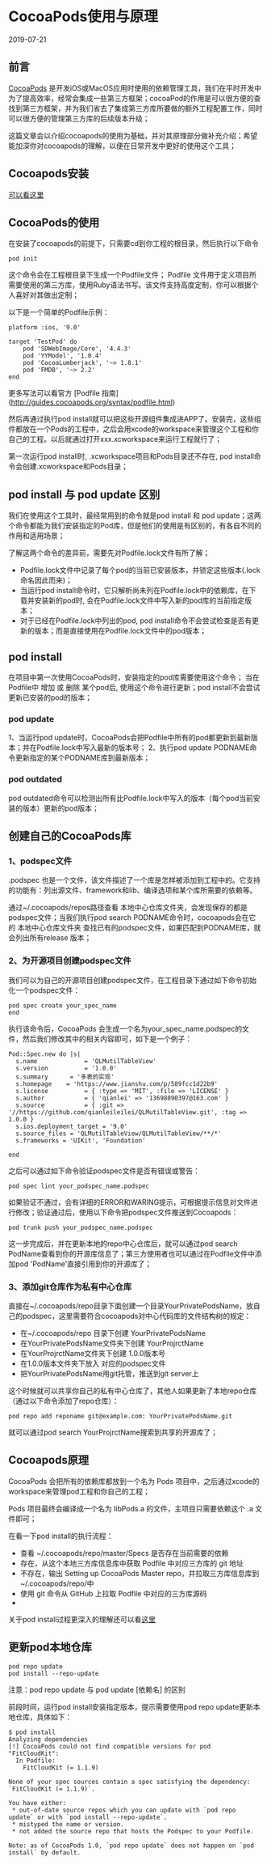 <!-- README.md -->

# CocoaPods使用与原理

2019-07-21

## 前言
[CocoaPods](https://cocoapods.org/) 是开发iOS或MacOS应用时使用的依赖管理工具，我们在平时开发中为了提高效率，经常会集成一些第三方框架；cocoaPod的作用是可以很方便的查找到第三方框架，并为我们省去了集成第三方库所要做的额外工程配置工作，同时可以很方便的管理第三方库的后续版本升级；

这篇文章会以介绍cocoapods的使用为基础，并对其原理部分做补充介绍；希望能加深你对cocoapods的理解，以便在日常开发中更好的使用这个工具；

## Cocoapods安装

[可以看这里](https://zhaoxin.pro/14916226270738.html)

## CocoaPods的使用

在安装了cocoapods的前提下，只需要cd到你工程的根目录，然后执行以下命令

```
pod init
```

这个命令会在工程根目录下生成一个Podfile文件； Podfile 文件用于定义项目所需要使用的第三方库，使用Ruby语法书写。该文件支持高度定制，你可以根据个人喜好对其做出定制；

以下是一个简单的Podfile示例：

```
platform :ios, '9.0'

target 'TestPod' do
    pod 'SDWebImage/Core', '4.4.3'
    pod 'YYModel', '1.0.4'
    pod 'CocoaLumberjack', '~> 1.8.1'
    pod 'FMDB', '~> 2.2'
end
```

更多写法可以看官方 [Podfile 指南] (http://guides.cocoapods.org/syntax/podfile.html)

然后再通过执行pod install就可以把这些开源组件集成进APP了。安装完，这些组件都放在一个Pods的工程中，之后会用xcode的workspace来管理这个工程和你自己的工程。以后就通过打开xxx.xcworkspace来运行工程就行了；

第一次运行pod install时, .xcworkspace项目和Pods目录还不存在, pod install命令会创建.xcworkspace和Pods目录；

## pod install 与 pod update 区别

我们在使用这个工具时，最经常用到的命令就是pod install 和 pod update；这两个命令都能为我们安装指定的Pod库，但是他们的使用是有区别的，有各自不同的作用和适用场景；

了解这两个命令的差异前，需要先对Podfile.lock文件有所了解；

- Podfile.lock文件中记录了每个pod的当前已安装版本，并锁定这些版本(.lock命名因此而来)；
- 当运行pod install命令时，它只解析尚未列在Podfile.lock中的依赖库，在下载并安装新的pod时, 会在Podfile.lock文件中写入新的pod库的当前指定版本；
- 对于已经在Podfile.lock中列出的pod, pod install命令不会尝试检查是否有更新的版本；而是直接使用在Podfile.lock文件中的pod版本；

## pod install

在项目中第一次使用CocoaPods时，安装指定的pod库需要使用这个命令；
当在Podfile中 增加 或 删除 某个pod后, 使用这个命令进行更新；pod install不会尝试更新已安装的pod的版本；

### pod update

1、当运行pod update时，CocoaPods会把Podfile中所有的pod都更新到最新版本；并在Podfile.lock中写入最新的版本号；
2、执行pod update PODNAME命令更新指定的某个PODNAME库到最新版本；

### pod outdated

pod outdated命令可以检测出所有比Podfile.lock中写入的版本（每个pod当前安装的版本）更新的pod版本；

## 创建自己的CocoaPods库

### 1、podspec文件

.podspec 也是一个文件，该文件描述了一个库是怎样被添加到工程中的。它支持的功能有：列出源文件、framework和lib、编译选项和某个库所需要的依赖等。

通过~/.cocoapods/repos路径查看 本地中心仓库文件夹，会发现保存的都是podspec文件；当我们执行pod search PODNAME命令时，cocoapods会在它的 本地中心仓库文件夹 查找已有的podspec文件，如果匹配到PODNAME库，就会列出所有release 版本；

### 2、为开源项目创建podspec文件

我们可以为自己的开源项目创建podspec文件，在工程目录下通过如下命令初始化一个podspec文件：

```
pod spec create your_spec_name
end
```

执行该命令后，CocoaPods 会生成一个名为your_spec_name.podspec的文件，然后我们修改其中的相关内容即可，如下是一个例子：

```
Pod::Spec.new do |s|
  s.name             = 'QLMutilTableView'
  s.version          = '1.0.0'
  s.summary      = '多表的实现'
  s.homepage    = 'https://www.jianshu.com/p/589fcc1d22b9'
  s.license          = { :type => 'MIT', :file => 'LICENSE' }
  s.author           = { 'qianlei' => '13698090397@163.com' }
  s.source           = { :git => '//https://github.com/qianleileilei/QLMutilTableView.git', :tag => 1.0.0 }
  s.ios.deployment_target = '9.0'
  s.source_files = 'QLMutilTableView/QLMutilTableView/**/*'
  s.frameworks = 'UIKit', 'Foundation'

end
```

之后可以通过如下命令验证podspec文件是否有错误或警告：

```
pod spec lint your_podspec_name.podspec
```

如果验证不通过，会有详细的ERROR和WARING提示，可根据提示信息对文件进行修改；验证通过后，使用以下命令把podspec文件推送到Cocoapods：

```
pod trunk push your_podspec_name.podspec
```

这一步完成后，并在更新本地的repo中心仓库后，就可以通过pod search PodName查看到你的开源库信息了；第三方使用者也可以通过在Podfile文件中添加pod 'PodName'直接引用到你的开源库了；

### 3、添加git仓库作为私有中心仓库

直接在~/.cocoapods/repo目录下面创建一个目录YourPrivatePodsName，放自己的podspec，这里需要符合cocoapods对中心代码库的文件结构树的规定：

- 在~/.cocoapods/repo 目录下创建 YourPrivatePodsName
- 在YourPrivatePodsName文件夹下创建 YourProjrctName
- 在YourProjrctName文件夹下创建 1.0.0版本号
- 在1.0.0版本文件夹下放入 对应的podspec文件
- 把YourPrivatePodsName用git托管，推送到git server上

这个时候就可以共享你自己的私有中心仓库了，其他人如果更新了本地repo仓库（通过以下命令添加了repo仓库）：

```
pod repo add reponame git@example.com: YourPrivatePodsName.git
```

就可以通过pod search YourProjrctName搜索到共享的开源库了；

## Cocoapods原理

CocoaPods 会把所有的依赖库都放到一个名为 Pods 项目中，之后通过xcode的workspace来管理pod工程和你自己的工程；

Pods 项目最终会编译成一个名为 libPods.a 的文件，主项目只需要依赖这个 .a 文件即可；

在看一下pod install的执行流程：

- 查看 ~/.cocoapods/repo/master/Specs 是否存在当前需要的依赖
- 存在，从这个本地三方库信息库中获取 Podfile 中对应三方库的 git 地址
- 不存在，输出 Setting up CocoaPods Master repo，并拉取三方库信息库到 ~/.cocoapods/repo/中
- 使用 git 命令从 GitHub 上拉取 Podfile 中对应的三方库源码
- 
关于pod install过程更深入的理解还可以看[这里](https://objccn.io/issue-6-4/)

## 更新pod本地仓库

```
pod repo update
pod install --repo-update
```


注意：pod repo update 与 pod update [依赖名] 的区别

前段时间，运行pod install安装指定版本，提示需要使用pod repo update更新本地仓库，具体如下：

```
$ pod install
Analyzing dependencies
[!] CocoaPods could not find compatible versions for pod "FitCloudKit":
  In Podfile:
    FitCloudKit (= 1.1.9)

None of your spec sources contain a spec satisfying the dependency: `FitCloudKit (= 1.1.9)`.

You have either:
 * out-of-date source repos which you can update with `pod repo update` or with `pod install --repo-update`.
 * mistyped the name or version.
 * not added the source repo that hosts the Podspec to your Podfile.

Note: as of CocoaPods 1.0, `pod repo update` does not happen on `pod install` by default.
```

